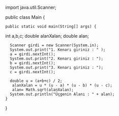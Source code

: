 import java.util.Scanner;

public class Main {

    public static void main(String[] args) {
int a,b,c;
      double  alanXalan;
      double alan;

      Scanner girdi = new Scanner(System.in);
      System.out.print("1. Kenarı giriniz : " );
      a = girdi.nextInt();
      System.out.print("2. Kenarı giriniz : ");
      b = girdi.nextInt();
      System.out.print("3. Kenarı giriniz : ");
      c = girdi.nextInt();

      double u = (a+b+c) / 2;
       alanXalan = u * (u - a) * (u - b) * (u - c);
       alan= Math.sqrt(alanXalan);
      System.out.println("Üçgenin Alanı : " + alan);
    }
}
